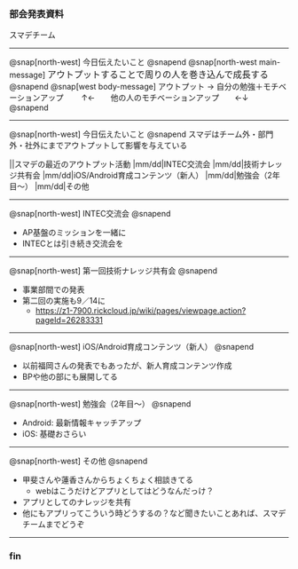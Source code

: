<!-- ---?color=#222222 -->

### 部会発表資料


スマデチーム


---

@snap[north-west]
今日伝えたいこと
@snapend
@snap[north-west main-message]
<span style="font-size: medium">アウトプットすることで周りの人を巻き込んで成長する</span>
@snapend
@snap[west body-message]
アウトプット → 自分の勉強＋モチベーションアップ
　　↑←　　他の人のモチベーションアップ　　←↓
@snapend

---

@snap[north-west]
今日伝えたいこと
@snapend
スマデはチーム外・部門外・社外にまでアウトプットして影響を与えている

||スマデの最近のアウトプット活動
|mm/dd|INTEC交流会
|mm/dd|技術ナレッジ共有会
|mm/dd|iOS/Android育成コンテンツ（新人）
|mm/dd|勉強会（2年目〜）
|mm/dd|その他

---

@snap[north-west]
INTEC交流会
@snapend
* AP基盤のミッションを一緒に
* INTECとは引き続き交流会を

---

@snap[north-west]
第一回技術ナレッジ共有会
@snapend
* 事業部間での発表
* 第二回の実施も9／14に
  * https://z1-7900.rickcloud.jp/wiki/pages/viewpage.action?pageId=26283331


---

@snap[north-west]
iOS/Android育成コンテンツ（新人）
@snapend
* 以前福岡さんの発表でもあったが、新人育成コンテンツ作成
* BPや他の部にも展開してる


---

@snap[north-west]
勉強会（2年目〜）
@snapend
* Android: 最新情報キャッチアップ
* iOS: 基礎おさらい

---

@snap[north-west]
その他
@snapend
* 甲斐さんや蓮香さんからちょくちょく相談きてる
  * webはこうだけどアプリとしてはどうなんだっけ？
* アプリとしてのナレッジを共有
* 他にもアプリってこういう時どうするの？など聞きたいことあれば、スマデチームまでどうぞ

---

### fin
